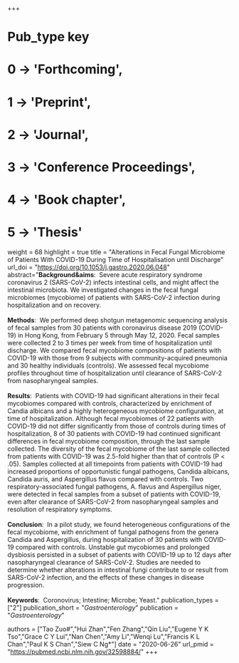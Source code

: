+++
# Pub_type key
# 0 -> 'Forthcoming',
# 1 -> 'Preprint',
# 2 -> 'Journal',
# 3 -> 'Conference Proceedings',
# 4 -> 'Book chapter',
# 5 -> 'Thesis'

weight = 68
highlight = true
title = "Alterations in Fecal Fungal Microbiome of Patients With COVID-19 During Time of Hospitalisation until Discharge"
url_doi = "https://doi.org/10.1053/j.gastro.2020.06.048"
abstract="**Background&aims**: &nbsp;Severe acute respiratory syndrome coronavirus 2 (SARS-CoV-2) infects intestinal cells, and might affect the intestinal microbiota. We investigated changes in the fecal fungal microbiomes (mycobiome) of patients with SARS-CoV-2 infection during hospitalization and on recovery.<br><br>**Methods**: &nbsp;We performed deep shotgun metagenomic sequencing analysis of fecal samples from 30 patients with coronavirus disease 2019 (COVID-19) in Hong Kong, from February 5 through May 12, 2020. Fecal samples were collected 2 to 3 times per week from time of hospitalization until discharge. We compared fecal mycobiome compositions of patients with COVID-19 with those from 9 subjects with community-acquired pneumonia and 30 healthy individuals (controls). We assessed fecal mycobiome profiles throughout time of hospitalization until clearance of SARS-CoV-2 from nasopharyngeal samples.<br><br>**Results**: &nbsp;Patients with COVID-19 had significant alterations in their fecal mycobiomes compared with controls, characterized by enrichment of Candia albicans and a highly heterogeneous mycobiome configuration, at time of hospitalization. Although fecal mycobiomes of 22 patients with COVID-19 did not differ significantly from those of controls during times of hospitalization, 8 of 30 patients with COVID-19 had continued significant differences in fecal mycobiome composition, through the last sample collected. The diversity of the fecal mycobiome of the last sample collected from patients with COVID-19 was 2.5-fold higher than that of controls (P < .05). Samples collected at all timepoints from patients with COVID-19 had increased proportions of opportunistic fungal pathogens, Candida albicans, Candida auris, and Aspergillus flavus compared with controls. Two respiratory-associated fungal pathogens, A. flavus and Aspergillus niger, were detected in fecal samples from a subset of patients with COVID-19, even after clearance of SARS-CoV-2 from nasopharyngeal samples and resolution of respiratory symptoms.<br><br>**Conclusion**: &nbsp;In a pilot study, we found heterogeneous configurations of the fecal mycobiome, with enrichment of fungal pathogens from the genera Candida and Aspergillus, during hospitalization of 30 patients with COVID-19 compared with controls. Unstable gut mycobiomes and prolonged dysbiosis persisted in a subset of patients with COVID-19 up to 12 days after nasopharyngeal clearance of SARS-CoV-2. Studies are needed to determine whether alterations in intestinal fungi contribute to or result from SARS-CoV-2 infection, and the effects of these changes in disease progression.<br><br>**Keywords**: &nbsp;Coronovirus; Intestine; Microbe; Yeast."
publication_types = ["2"]
publication_short = "*Gastroenterology*"
publication = "*Gastroenterology*"

authors = ["Tao Zuo#","Hui Zhan","Fen Zhang","Qin Liu","Eugene Y K Tso","Grace C Y Lui","Nan Chen","Amy Li","Wenqi Lu","Francis K L Chan","Paul K S Chan","Siew C Ng*"]
date = "2020-06-26"
url_pmid = "https://pubmed.ncbi.nlm.nih.gov/32598884/"
+++
